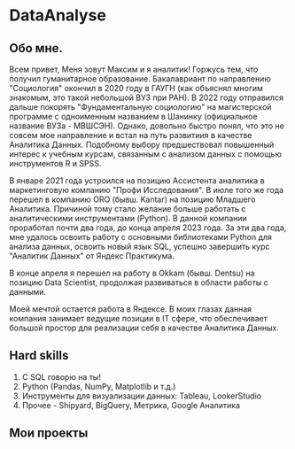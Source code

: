 # DataAnalyse

## Обо мне.
Всем привет, 
Меня зовут Максим и я аналитик! 
Горжусь тем, что получил гуманитарное образование. Бакалавриант по направлению "Социология" окончил в 2020 году в ГАУГН (как объяснял многим знакомым, это такой небольшой ВУЗ при РАН). В 2022 году отправился дальше покорять "Фундаментальную социологию" на магистерской программе с одноименным названием в Шанинку (официальное название ВУЗа - МВШСЭН). Однако, довольно быстро понял, что это не совсем мое направление и встал на путь развитиия в качестве Аналитика Данных. Подобному выбору предшествовал повышенный интерес к учебным курсам, связанным с анализом данных с помощью инструментов R и SPSS.

В январе 2021 года устроился на позицию Ассистента аналитика в маркетинговую компанию "Профи Исследования". В июле того же года перешел в компанию ORO (бывш. Kantar) на позицию Младшего Аналитика. Причиной тому стало желание больше работать с аналитическими инструментами (Python). В данной компании проработал почти два года, до конца апреля 2023 года. За эти два года, мне удалось освоить работу с основными библиотеками Python для анализа данных, освоить новый язык SQL, успешно завершить курс "Аналитик Данных" от Яндекс Практикума.

В конце апреля я перешел на работу в Okkam (бывш. Dentsu) на позицию Data Scientist, продолжая развиваться в области работы с данными. 

Моей мечтой остается работа в Яндексе. В моих глазах данная компания занимает ведущие позиции в IT сфере, что обеспечивает большой простор для реализации себя в качестве Аналитика Данных.

## Hard skills
1. С SQL говорю на ты!
2. Python (Pandas, NumPy, Matplotlib и т.д.)
3. Инструменты для визуализации данных: Tableau, LookerStudio
4. Прочее - Shipyard, BigQuery, Метрика, Google Аналитика

## Мои проекты

